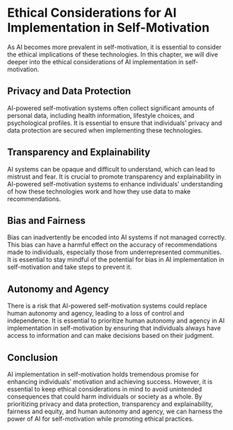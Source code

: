 Ethical Considerations for AI Implementation in Self-Motivation
========================================================================================================================

As AI becomes more prevalent in self-motivation, it is essential to consider the ethical implications of these technologies. In this chapter, we will dive deeper into the ethical considerations of AI implementation in self-motivation.

Privacy and Data Protection
---------------------------

AI-powered self-motivation systems often collect significant amounts of personal data, including health information, lifestyle choices, and psychological profiles. It is essential to ensure that individuals' privacy and data protection are secured when implementing these technologies.

Transparency and Explainability
-------------------------------

AI systems can be opaque and difficult to understand, which can lead to mistrust and fear. It is crucial to promote transparency and explainability in AI-powered self-motivation systems to enhance individuals' understanding of how these technologies work and how they use data to make recommendations.

Bias and Fairness
-----------------

Bias can inadvertently be encoded into AI systems if not managed correctly. This bias can have a harmful effect on the accuracy of recommendations made to individuals, especially those from underrepresented communities. It is essential to stay mindful of the potential for bias in AI implementation in self-motivation and take steps to prevent it.

Autonomy and Agency
-------------------

There is a risk that AI-powered self-motivation systems could replace human autonomy and agency, leading to a loss of control and independence. It is essential to prioritize human autonomy and agency in AI implementation in self-motivation by ensuring that individuals always have access to information and can make decisions based on their judgment.

Conclusion
----------

AI implementation in self-motivation holds tremendous promise for enhancing individuals' motivation and achieving success. However, it is essential to keep ethical considerations in mind to avoid unintended consequences that could harm individuals or society as a whole. By prioritizing privacy and data protection, transparency and explainability, fairness and equity, and human autonomy and agency, we can harness the power of AI for self-motivation while promoting ethical practices.
